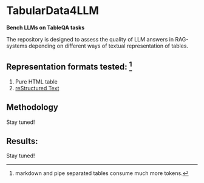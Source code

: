 # TabularData4LLM
**Bench LLMs on TableQA tasks**

The repository is designed to assess the quality of LLM answers in RAG-systems depending on different ways of textual representation of tables.

## Representation formats tested: [^1]
1. Pure HTML table
2. [reStructured Text](https://sublime-and-sphinx-guide.readthedocs.io/en/latest/tables.html)
[^1]: markdown and pipe separated tables consume much more tokens.

## Methodology
Stay tuned!

## Results:
Stay tuned!